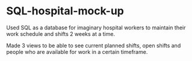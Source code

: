 # SQL-hospital-mock-up

Used SQL as a database for imaginary hospital workers to maintain their work schedule and shifts 2 weeks at a time.

Made 3 views to be able to see current planned shifts, open shifts and people who are available for work in a certain timeframe.
